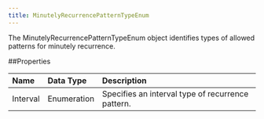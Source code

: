 ```yaml
---
title: MinutelyRecurrencePatternTypeEnum
---
```

The MinutelyRecurrencePatternTypeEnum object identifies types of allowed patterns for minutely recurrence.

##Properties
<table class="table table-hover"> <thead align="left"><tr><th>Name</th><th>Data Type</th><th>Description</th></tr></thead> <tbody><tr><td>Interval</td><td>Enumeration</td><td>Specifies an interval type of recurrence pattern.</td></tr></tbody></table>
